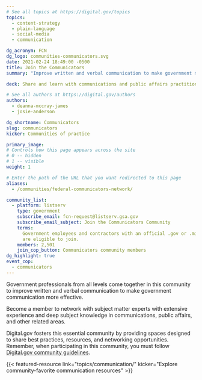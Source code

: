 ```yaml
---
# See all topics at https://digital.gov/topics
topics:
  - content-strategy
  - plain-language
  - social-media
  - communication

dg_acronym: FCN
dg_logo: communities-communicators.svg
date: 2021-02-24 18:49:00 -0500
title: Join the Communicators
summary: "Improve written and verbal communication to make government more effective."

deck: Share and learn with communications and public affairs practitioners.

# See all authors at https://digital.gov/authors
authors:
  - deanna-mccray-james
  - josie-anderson

dg_shortname: Communicators
slug: communicators
kicker: Communities of practice

primary_image:
# Controls how this page appears across the site
# 0 -- hidden
# 1 -- visible
weight: 1

# Enter the path of the URL that you want redirected to this page
aliases:
  - /communities/federal-communicators-network/

community_list:
  - platform: listserv
    type: government
    subscribe_email: fcn-request@listserv.gsa.gov
    subscribe_email_subject: Join the Communicators Community
    terms:
      Government employees and contractors with an official .gov or .mil email
      are eligible to join.
    members: 2,501
    join_cop_button: Communicators community members
dg_highlight: true
event_cop:
  - communicators
---
```


Government professionals from all levels come together in this community to improve written and verbal communication to make government communication more effective.

Become a member to network with subject matter experts with extensive experience and deep subject knowledge in communications, public affairs, and other related areas.

Digital.gov fosters this essential community by providing spaces designed to share best practices, resources, and networking opportunities. Remember, when participating in this community, you must follow [Digital.gov community guidelines](https://digital.gov/communities/manage-your-subscription/).

{{< featured-resource link="topics/communication/" kicker="Explore community-favorite communication resources" >}}

